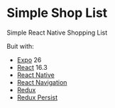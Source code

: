 # Simple Shop List

Simple React Native Shopping List

Buit with:
- [Expo](https://github.com/expo/expo) 26
- [React](https://github.com/facebook/react) 16.3
- [React Native](https://github.com/facebook/react-native)
- [React Navigation](https://github.com/react-navigation/react-navigation)
- [Redux](https://github.com/reactjs/redux)
- [Redux Persist](https://github.com/rt2zz/redux-persist)
